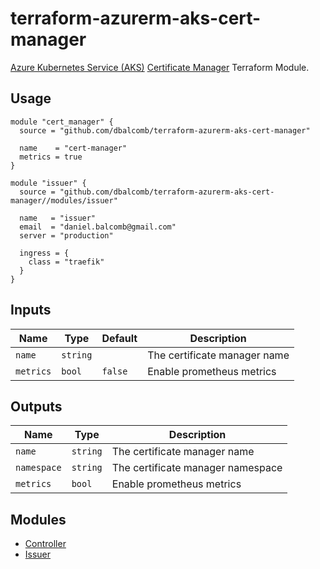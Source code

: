 # terraform-azurerm-aks-cert-manager

[Azure Kubernetes Service (AKS)](https://azure.microsoft.com/en-gb/services/kubernetes-service/)
[Certificate Manager](https://cert-manager.io) Terraform Module.

## Usage

```hcl
module "cert_manager" {
  source = "github.com/dbalcomb/terraform-azurerm-aks-cert-manager"

  name    = "cert-manager"
  metrics = true
}

module "issuer" {
  source = "github.com/dbalcomb/terraform-azurerm-aks-cert-manager//modules/issuer"

  name   = "issuer"
  email  = "daniel.balcomb@gmail.com"
  server = "production"

  ingress = {
    class = "traefik"
  }
}
```

## Inputs

| Name      | Type     | Default | Description                  |
| --------- | -------- | ------- | ---------------------------- |
| `name`    | `string` |         | The certificate manager name |
| `metrics` | `bool`   | `false` | Enable prometheus metrics    |

## Outputs

| Name        | Type     | Description                       |
| ----------- | -------- | --------------------------------- |
| `name`      | `string` | The certificate manager name      |
| `namespace` | `string` | The certificate manager namespace |
| `metrics`   | `bool`   | Enable prometheus metrics         |

## Modules

- [Controller](modules/controller/README.md)
- [Issuer](modules/issuer/README.md)
